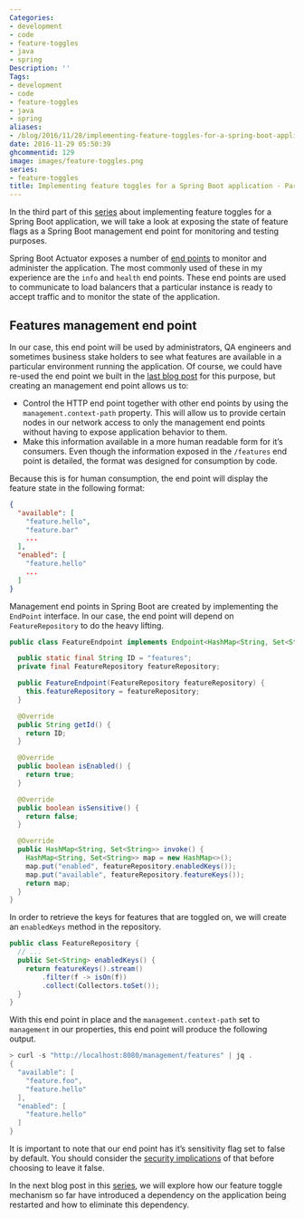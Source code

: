```yaml
---
Categories:
- development
- code
- feature-toggles
- java
- spring
Description: ''
Tags:
- development
- code
- feature-toggles
- java
- spring
aliases:
- /blog/2016/11/28/implementing-feature-toggles-for-a-spring-boot-application---part-3/
date: 2016-11-29 05:50:39
ghcommentid: 129
image: images/feature-toggles.png
series:
- feature-toggles
title: Implementing feature toggles for a Spring Boot application - Part 3
---
```


In the third part of this [series](/series/feature-toggles/) about implementing feature toggles for a Spring Boot application, we will take a look at exposing the state of feature flags as a Spring Boot management end point for monitoring and testing purposes.

<!--more-->

Spring Boot Actuator exposes a number of [end points](http://docs.spring.io/spring-boot/docs/current/reference/html/production-ready-endpoints.html) to monitor and administer the application. The most commonly used of these in my experience are the `info` and `health` end points. These end points are used to communicate to load balancers that a particular instance is ready to accept traffic and to monitor the state of the application.

## Features management end point

In our case, this end point will be used by administrators, QA engineers and sometimes business stake holders to see what features are available in a particular environment running the application. Of course, we could have re-used the end point we built in the [last blog post]() for this purpose, but creating an management end point allows us to:

*   Control the HTTP end point together with other end points by using the `management.context-path` property. This will allow us to provide certain nodes in our network access to only the management end points without having to expose application behavior to them.
*   Make this information available in a more human readable form for it’s consumers. Even though the information exposed in the `/features` end point is detailed, the format was designed for consumption by code.

Because this is for human consumption, the end point will display the feature state in the following format:

```json
{
  "available": [
    "feature.hello",
    "feature.bar"
    ...
  ],
  "enabled": [
    "feature.hello"
    ...
  ]
}
```

Management end points in Spring Boot are created by implementing the `EndPoint` interface. In our case, the end point will depend on `FeatureRepository` to do the heavy lifting.

```java
public class FeatureEndpoint implements Endpoint<HashMap<String, Set<String>>> {

  public static final String ID = "features";
  private final FeatureRepository featureRepository;

  public FeatureEndpoint(FeatureRepository featureRepository) {
    this.featureRepository = featureRepository;
  }

  @Override
  public String getId() {
    return ID;
  }

  @Override
  public boolean isEnabled() {
    return true;
  }

  @Override
  public boolean isSensitive() {
    return false;
  }

  @Override
  public HashMap<String, Set<String>> invoke() {
    HashMap<String, Set<String>> map = new HashMap<>();
    map.put("enabled", featureRepository.enabledKeys());
    map.put("available", featureRepository.featureKeys());
    return map;
  }
}
```

In order to retrieve the keys for features that are toggled on, we will create an `enabledKeys` method in the repository.

```java
public class FeatureRepository {
  // ...
  public Set<String> enabledKeys() {
    return featureKeys().stream()
        .filter(f -> isOn(f))
        .collect(Collectors.toSet());
  }
}
```

With this end point in place and the `management.context-path` set to `management` in our properties, this end point will produce the following output.

```java
> curl -s "http://localhost:8080/management/features" | jq .
{
  "available": [
    "feature.foo",
    "feature.hello"
  ],
  "enabled": [
    "feature.hello"
  ]
}
```
It is important to note that our end point has it’s sensitivity flag set to false by default. You should consider the [security implications](http://docs.spring.io/spring-boot/docs/current/reference/html/production-ready-endpoints.html#_security_with_healthindicators) of that before choosing to leave it false.

In the next blog post in this [series](/series/feature-toggles/), we will explore how our feature toggle mechanism so far have introduced a dependency on the application being restarted and how to eliminate this dependency.